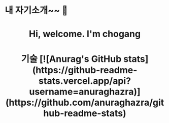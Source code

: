 # 내 자기소개~~ 🦎

<div align=center>
<h1>Hi, welcome. I'm chogang<h1/>
<p>기술
[![Anurag's GitHub stats](https://github-readme-stats.vercel.app/api?username=anuraghazra)](https://github.com/anuraghazra/github-readme-stats)</p>
</div>
